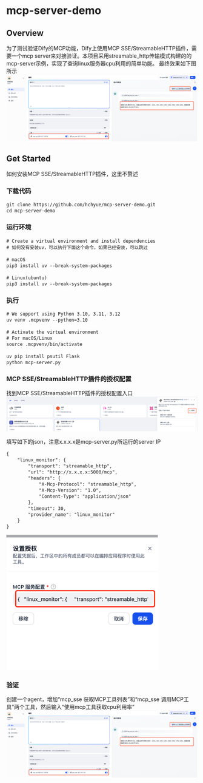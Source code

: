 # mcp-server-demo

## Overview
为了测试验证Dify的MCP功能，Dify上使用MCP SSE/StreamableHTTP插件，需要一个mcp server来对接验证。本项目采用streamable_http传输模式构建的的mcp-server示例，实现了查询linux服务器cpu利用的简单功能。
最终效果如下图所示
![alt text](images/result.png)

## Get Started
如何安装MCP SSE/StreamableHTTP插件，这里不赘述

### 下载代码
```
git clone https://github.com/hchyue/mcp-server-demo.git
cd mcp-server-demo
```

### 运行环境
```
# Create a virtual environment and install dependencies
# 如何没有安装uv，可以执行下面这个命令，如果已经安装，可以跳过

# macOS
pip3 install uv --break-system-packages

# Linux(ubuntu)
pip3 install uv --break-system-packages

```

### 执行
```
# We support using Python 3.10, 3.11, 3.12
uv venv .mcpvenv --python=3.10

# Activate the virtual environment
# For macOS/Linux
source .mcpvenv/bin/activate

uv pip install psutil Flask
python mcp-server.py
```

### MCP SSE/StreamableHTTP插件的授权配置

找到MCP SSE/StreamableHTTP插件的授权配置入口
![alt text](images/mcpplugin-auth.png)

填写如下的json，注意x.x.x.x是mcp-server.py所运行的server IP
```
{
    "linux_monitor": {
        "transport": "streamable_http",
        "url": "http://x.x.x.x:5000/mcp",
        "headers": {
            "X-Mcp-Protocol": "streamable_http",
            "X-Mcp-Version": "1.0",
            "Content-Type": "application/json"
        },
        "timeout": 30,
        "provider_name": "linux_monitor"
    }
}
```
![alt text](images/mcpplugin-auth-json.png)

### 验证
创建一个agent，增加“mcp_sse 获取MCP工具列表”和“mcp_sse 调用MCP工具”两个工具，然后输入“使用mcp工具获取cpu利用率”
![alt text](images/result.png)